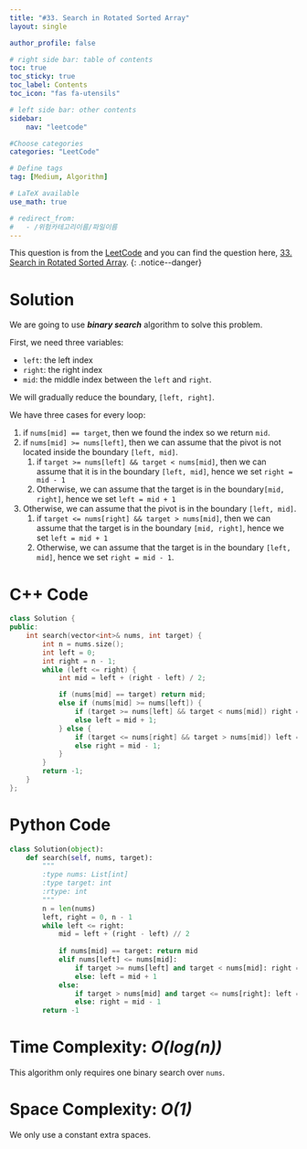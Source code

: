 ```yaml
---
title: "#33. Search in Rotated Sorted Array"
layout: single

author_profile: false

# right side bar: table of contents
toc: true
toc_sticky: true
toc_label: Contents
toc_icon: "fas fa-utensils"

# left side bar: other contents
sidebar:
    nav: "leetcode"

#Choose categories
categories: "LeetCode"

# Define tags
tag: [Medium, Algorithm]

# LaTeX available
use_math: true

# redirect_from:
#   - /위험카테고리이름/파일이름
---
```


This question is from the [LeetCode](https://leetcode.com) and you can find the question here, [33. Search in Rotated Sorted Array](https://leetcode.com/problems/search-in-rotated-sorted-array/).
{: .notice--danger}

# Solution
We are going to use ***binary search*** algorithm to solve this problem.

First, we need three variables:

+ `left`: the left index
+ `right`: the right index
+ `mid`: the middle index between the `left` and `right`.

We will gradually reduce the boundary, `[left, right]`.

We have three cases for every loop:

1. if `nums[mid] == target`, then we found the index so we return `mid`.
2. if `nums[mid] >= nums[left]`, then we can assume that the pivot is not located inside the boundary `[left, mid]`.
   1. if `target >= nums[left] && target < nums[mid]`, then we can assume that it is in the boundary `[left, mid]`, hence we set `right = mid - 1`
   2. Otherwise, we can assume that the target is in the boundary`[mid, right]`, hence we set `left = mid + 1`
3. Otherwise, we can assume that the pivot is in the boundary `[left, mid]`.
   1. if `target <= nums[right] && target > nums[mid]`, then we can assume that the target is in the boundary `[mid, right]`, hence we set `left = mid + 1`
   2. Otherwise, we can assume that the target is in the boundary `[left, mid]`, hence we set `right = mid - 1`.

# C++ Code
```c++
class Solution {
public:
    int search(vector<int>& nums, int target) {
        int n = nums.size();
        int left = 0;
        int right = n - 1;
        while (left <= right) {
            int mid = left + (right - left) / 2;

            if (nums[mid] == target) return mid;
            else if (nums[mid] >= nums[left]) {
                if (target >= nums[left] && target < nums[mid]) right = mid - 1;
                else left = mid + 1;
            } else {
                if (target <= nums[right] && target > nums[mid]) left = mid + 1;
                else right = mid - 1;
            }
        }
        return -1;
    }
};
```

# Python Code
~~~python
class Solution(object):
    def search(self, nums, target):
        """
        :type nums: List[int]
        :type target: int
        :rtype: int
        """ 
        n = len(nums)
        left, right = 0, n - 1
        while left <= right:
            mid = left + (right - left) // 2
            
            if nums[mid] == target: return mid
            elif nums[left] <= nums[mid]:
                if target >= nums[left] and target < nums[mid]: right = mid - 1
                else: left = mid + 1
            else:
                if target > nums[mid] and target <= nums[right]: left = mid + 1
                else: right = mid - 1
        return -1
~~~

# Time Complexity: *$O(log(n))$*
This algorithm only requires one binary search over `nums`.

# Space Complexity: *$O(1)$*
We only use a constant extra spaces.
